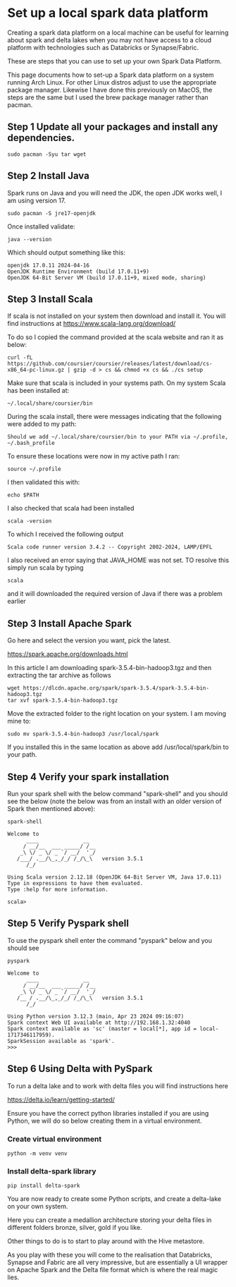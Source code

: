 # Set up a local spark data platform

Creating a spark data platform on a local machine can be useful for learning about spark and delta lakes when you may not have access to a cloud platform with technologies such as Databricks or Synapse/Fabric.

These are steps that you can use to set up your own Spark Data Platform.

This page documents how to set-up a Spark data platform on a system running Arch Linux. For other Linux distros adjust to use the appropriate package manager. Likewise I have done this previously on MacOS, the steps are the same but I used the brew package manager rather than pacman.

## Step 1 Update all your packages and install any dependencies.

``` shell
sudo pacman -Syu tar wget
```

## Step 2 Install Java

Spark runs on Java and you will need the JDK, the open JDK works well, I am using version 17.

``` shell
sudo pacman -S jre17-openjdk
```

Once installed validate:

``` shell
java --version
```

Which should output something like this:

``` shell
openjdk 17.0.11 2024-04-16 
OpenJDK Runtime Environment (build 17.0.11+9) 
OpenJDK 64-Bit Server VM (build 17.0.11+9, mixed mode, sharing)
```

## Step 3 Install Scala

If scala is not installed on your system then download and install it. You will find instructions at https://www.scala-lang.org/download/

To do so I copied the command provided at the scala website and ran it as below:

``` shell
curl -fL https://github.com/coursier/coursier/releases/latest/download/cs-x86_64-pc-linux.gz | gzip -d > cs && chmod +x cs && ./cs setup
```

Make sure that scala is included in your systems path. On my system Scala has been installed at: 

``` shell
~/.local/share/coursier/bin
```

During the scala install, there were messages indicating that the following were added to my path:

``` shell
Should we add ~/.local/share/coursier/bin to your PATH via ~/.profile, ~/.bash_profile
```

To ensure these locations were now in my active path I ran:

``` shell
source ~/.profile
```

I then validated this with: 

``` shell
echo $PATH
```

I also checked that scala had been installed

``` shell
scala -version
```

To which I received the following output

``` shell
Scala code runner version 3.4.2 -- Copyright 2002-2024, LAMP/EPFL
```

I also received an error saying that JAVA_HOME was not set. TO resolve this simply run scala by typing 

``` shell
scala 
```

and it will downloaded the required version of Java if there was a problem earlier

## Step 3 Install Apache Spark

Go here and select the version you want, pick the latest.

https://spark.apache.org/downloads.html

In this article I am downloading spark-3.5.4-bin-hadoop3.tgz and then extracting the tar archive as follows

``` shell
wget https://dlcdn.apache.org/spark/spark-3.5.4/spark-3.5.4-bin-hadoop3.tgz
tar xvf spark-3.5.4-bin-hadoop3.tgz
```

Move the extracted folder to the right location on your system. I am moving mine to:

``` shell
sudo mv spark-3.5.4-bin-hadoop3 /usr/local/spark
```

If you installed this in the same location as above add /usr/local/spark/bin to your path.

## Step 4 Verify your spark installation

Run your spark shell with the below command "spark-shell" and you should see the below (note the below was from an install with an older version of Spark then mentioned above):

``` shell
spark-shell

Welcome to
      ____              __
     / __/__  ___ _____/ /__
    _\ \/ _ \/ _ `/ __/  '_/
   /___/ .__/\_,_/_/ /_/\_\   version 3.5.1
      /_/
         
Using Scala version 2.12.18 (OpenJDK 64-Bit Server VM, Java 17.0.11)
Type in expressions to have them evaluated.
Type :help for more information.

scala> 
```

## Step 5 Verify Pyspark shell

To use the pyspark shell enter the command "pyspark" below and you should see

``` shell
pyspark

Welcome to
      ____              __
     / __/__  ___ _____/ /__
    _\ \/ _ \/ _ `/ __/  '_/
   /__ / .__/\_,_/_/ /_/\_\   version 3.5.1
      /_/

Using Python version 3.12.3 (main, Apr 23 2024 09:16:07)
Spark context Web UI available at http://192.168.1.32:4040
Spark context available as 'sc' (master = local[*], app id = local-1717346117959).
SparkSession available as 'spark'.
>>> 
```

## Step 6 Using Delta with PySpark

To run a delta lake and to work with delta files you will find instructions here

https://delta.io/learn/getting-started/

Ensure you have the correct python libraries installed if you are using Python, we will do so below creating them in a virtual environment.

### Create virtual environment

``` shell
python -m venv venv
```

### Install delta-spark library

``` shell
pip install delta-spark
```

You are now ready to create some Python scripts, and create a delta-lake on your own system.

Here you can create a medallion architecture storing your delta files in different folders bronze, silver, gold if you like.

Other things to do is to start to play around with the Hive metastore.

As you play with these you will come to the realisation that Databricks, Synapse and Fabric are all very impressive, but are essentially a UI wrapper on Apache Spark and the Delta file format which is where the real magic lies.
